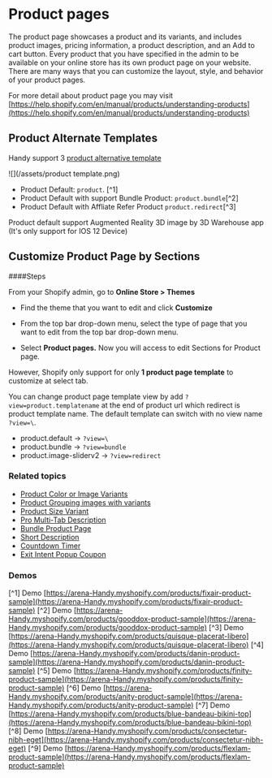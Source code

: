 # Product pages

The product page showcases a product and its variants, and includes product images, pricing information, a product description, and an Add to cart button. Every product that you have specified in the admin to be available on your online store has its own product page on your website. There are many ways that you can customize the layout, style, and behavior of your product pages.

For more detail about product page you may visit [https://help.shopify.com/en/manual/products/understanding-products](https://help.shopify.com/en/manual/products/understanding-products)

## Product Alternate Templates

Handy support 3 [product alternative template](https://help.shopify.com/en/themes/customization/store/create-alternate-templates)

![](/assets/product template.png)

* Product Default: `product`. [^1]
* Product Default with support Bundle Product: `product.bundle`[^2]
* Product Default with Affliate Refer Product  `product.redirect`[^3]

Product default support Augmented Reality 3D image by 3D Warehouse app (It's only support for IOS 12 Device\)

## Customize Product Page by Sections
####Steps

From your Shopify admin, go to **Online Store &gt; Themes**

* Find the theme that you want to edit and click **Customize**

* From the top bar drop-down menu, select the type of page that you want to edit from the top bar drop-down menu.

* Select **Product pages.** Now you will access to edit Sections for Product page.  

However, Shopify only support for only **1 product page template** to customize at select tab.

You can change product page template view by add `?view=product.templatename` at the end of product url which redirect is product template name.  The default template can switch with no view name `?view=\`.  

* product.default ->  `?view=\`
* product.bundle -> `?view=bundle`
* product.image-sliderv2 -> `?view=redirect`
 
### Related topics

* [Product Color or Image Variants](/products/product-color-variant.md)
* [Product Grouping images with variants](/products/product-grouping-images-with-variants.md)
* [Product Size Variant](/products/product-quantity-selector.md)
* [Pro Multi-Tab Description](/products/product-multi-tab-description.md)
* [Bundle Product Page](/products/bundle-product-page.md)
* [Short Description](/products/countdown-product.md)
* [Countdown Timer](/products/count-down-product.md)
* [Exit Intent Popup Coupon](/extensions/exit-intent-popup.md)

### Demos

[^1] Demo [https://arena-Handy.myshopify.com/products/fixair-product-sample](https://arena-Handy.myshopify.com/products/fixair-product-sample)
[^2] Demo [https://arena-Handy.myshopify.com/products/gooddox-product-sample](https://arena-Handy.myshopify.com/products/gooddox-product-sample)
[^3] Demo [https://arena-Handy.myshopify.com/products/quisque-placerat-libero](https://arena-Handy.myshopify.com/products/quisque-placerat-libero)
[^4] Demo [https://arena-Handy.myshopify.com/products/danin-product-sample](https://arena-Handy.myshopify.com/products/danin-product-sample)
[^5] Demo [https://arena-Handy.myshopify.com/products/finity-product-sample](https://arena-Handy.myshopify.com/products/finity-product-sample)
[^6] Demo [https://arena-Handy.myshopify.com/products/anity-product-sample](https://arena-Handy.myshopify.com/products/anity-product-sample)
[^7] Demo [https://arena-Handy.myshopify.com/products/blue-bandeau-bikini-top](https://arena-Handy.myshopify.com/products/blue-bandeau-bikini-top)
[^8] Demo [https://arena-Handy.myshopify.com/products/consectetur-nibh-eget](https://arena-Handy.myshopify.com/products/consectetur-nibh-eget)
[^9] Demo [https://arena-Handy.myshopify.com/products/flexlam-product-sample](https://arena-Handy.myshopify.com/products/flexlam-product-sample)






















